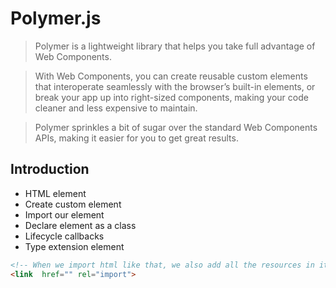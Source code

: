 # Polymer.js

> Polymer is a lightweight library that helps you take full advantage of Web Components.

> With Web Components, you can create reusable custom elements that interoperate seamlessly with the browser’s built-in elements, or break your app up into right-sized components, making your code cleaner and less expensive to maintain.

> Polymer sprinkles a bit of sugar over the standard Web Components APIs, making it easier for you to get great results.

## Introduction

+ HTML element
+ Create custom element
+ Import our element
+ Declare element as a class
+ Lifecycle callbacks
+ Type extension element

```HTML
<!-- When we import html like that, we also add all the resources in it -->
<link  href="" rel="import">
```